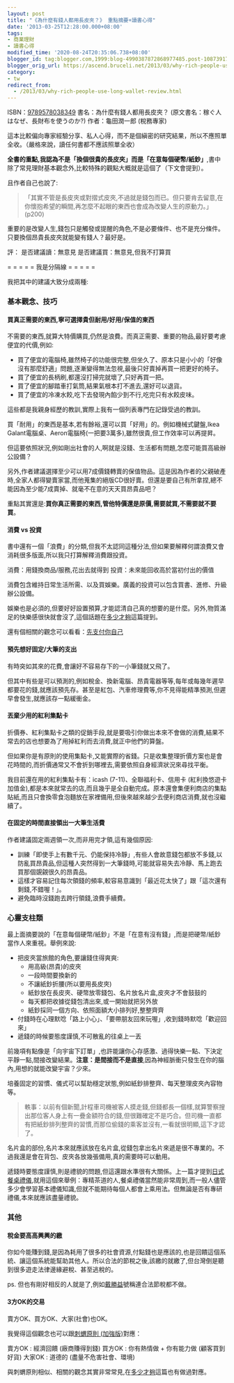 ```yaml
---
layout: post
title: "《為什麼有錢人都用長皮夾？》 重點摘要+讀書心得"
date: '2013-03-25T12:28:00.000+08:00'
tags:
- 商業理財
- 讀書心得
modified_time: '2020-08-24T20:35:06.738+08:00'
blogger_id: tag:blogger.com,1999:blog-4990387872868977485.post-1087391771945994624
blogger_orig_url: https://ascend.bruceli.net/2013/03/why-rich-people-use-long-wallet-review.html
category:
- tw
redirect_from:
  - /2013/03/why-rich-people-use-long-wallet-review.html
---
```


ISBN：[9789578038349](http://www.books.com.tw/exep/assp.php/bruceli/exep/prod/booksfile.php?item=0010553142)
書名：為什麼有錢人都用長皮夾？ (原文書名：稼ぐ人はなぜ、長財布を使うのか?)
作者：龜田潤一郎 (稅務專家)

這本比較偏向專家經驗分享、私人心得，而不是個縝密的研究結果，所以不應照單全收。（嚴格來說，讀任何書都不應該照單全收）

**全書的重點,我認為不是「換個很貴的長皮夾」而是「在意每個硬幣/紙鈔」**,書中除了常見理財基本觀念外,比較特殊的觀點大概就是這個了（下文會提到）。

且作者自己也說了:

> 「其實不管是長皮夾或對摺式皮夾,不過就是錢包而已。但只要肯去留意,在你懷抱希望的瞬間,再怎麼不起眼的東西也會成為改變人生的原動力。」(p200)

重要的是改變人生,錢包只是觸發或提醒的角色,不是必要條件、也不是充分條件。只要換個昂貴長皮夾就能變有錢人？最好是。

評：
是否建議讀：無意見
是否建議買：無意見,但我不打算買

= = = = = 我是分隔線 = = = = =

我把其中的建議大致分成兩種:

### 基本觀念、技巧

#### 買真正需要的東西,寧可選擇貴但耐用/好用/保值的東西

不需要的東西,就算大特價購買,仍然是浪費。而真正需要、重要的物品,最好要考慮便宜的代價,例如:

- 買了便宜的電腦椅,雖然椅子的功能很完整,但坐久了、原本只是小小的「好像沒有那麼舒適」問題,逐漸變得無法忽視,最後只好賣掉再買一把更好的椅子。
- 買了便宜的長柄刷,都還沒打掃完就壞了,只好再買一把。
- 買了便宜的腳踏車打氣筒,結果氣根本打不進去,還好可以退貨。
- 買了便宜的冷凍水餃,吃下去發現內餡少到不行,吃完只有水餃皮味。

這些都是我親身經歷的教訓,實際上我有一個列表專門在記錄受過的教訓。

買「耐用」的東西是基本,若有餘裕,還可以買「好用」的。例如機械式鍵盤,Ikea Galant電腦桌、Aeron電腦椅(一把要3萬多),雖然很貴,但工作效率可以再提昇。

但這要依照狀況,例如剛出社會的人,啊就是沒錢、生活都有問題,怎麼可能買高級辦公設備？

另外,作者建議選擇至少可以用7成價錢轉賣的保值物品。這是因為作者的父親破產時,全家人都得變賣家當,而他蒐集的絕版CD很好賣。但還是要自己有所拿捏,總不能因為至少能7成賣掉、就毫不在意的天天買昂貴品吧？

重點其實還是:**買你真正需要的東西,管他特價還是原價,需要就買,不需要就不要買**。

#### 消費 vs 投資

書中還有一個「浪費」的分類,但我不太認同這種分法,但如果要解釋何謂浪費又會消耗很多版面,所以我只打算解釋消費跟投資。

消費：用錢換商品/服務,花出去就得到
投資：未來能回收高於當初付出的價值

消費包含維持日常生活所需、以及買娛樂。廣義的投資可以包含買書、進修、升級辦公設備。

娛樂也是必須的,但要好好設置預算,才能認清自己真的想要的是什麼。另外,物質滿足的快樂感很快就會沒了,這個話題在[多少才夠](https://www.bruceli.net/tw/2010/05/21/blog-post_21.html)這篇提到。

還有個相關的觀念可以看看：[先支付你自己](http://blog.17rich.com/pay-yourself-first.html)

#### 預先想好固定/大筆的支出

有時突如其來的花費,會讓好不容易存下的一小筆錢就又飛了。

但其中有些是可以預測的,例如稅金、換新電腦、昂貴電器等等,每年或每幾年遲早都要花的錢,就應該預先存。甚至是紅包、汽車修理費等,你不見得能精準預測,但遲早會發生,就應該存一點緩衝金。

#### 丟棄少用的紅利集點卡

折價券、紅利集點卡之類的促銷手段,就是要吸引你做出本來不會做的消費,結果不常去的店也想要為了用掉紅利而去消費,就正中他們的算盤。

但如果你是有原則的使用集點卡,又能實際的省錢。只是收集整理折價方案也是會花時間的,而折價通常又不會折到哪裡去,需要依照自身經濟狀況來尋找平衡。

我目前還在用的紅利集點卡有：icash (7-11)、全聯福利卡、信用卡 (紅利換悠遊卡加值金),都是本來就常去的店,而且幾乎是全自動完成。原本還會集便利商店的集點貼紙,而且只會換零食泡麵放在家裡備用,但後來越來越少去便利商店消費,就也沒繼續了。

#### 在固定的時間直接領出一大筆生活費

作者建議固定兩週領一次,而非用完才領,這有幾個原因:

- 訓練「即使手上有數千元、仍能保持冷靜」,有些人會故意錢包都放不多錢,以防亂買昂貴品,但這種人突然得到一大筆錢時,可能就容易失去冷靜、馬上跑去買那個覬覦很久的昂貴品。
- 這樣才容易記住每次領錢的頻率,較容易意識到「最近花太快了」跟「這次還有剩錢,不錯喔！」。
- 避免臨時沒錢跑去跨行領錢,浪費手續費。

### 心靈支柱類

最上面摘要說的「在意每個硬幣/紙鈔」不是「在意有沒有錢」,而是把硬幣/紙鈔當作人來重視。舉例來說:

- 把皮夾當旅館的角色,要讓錢住得爽爽:
  - 用高級(昂貴)的皮夾
  - 一段時間要換新的
  - 不讓紙鈔折腰(所以要用長皮夾)
  - 紙鈔放在長皮夾、硬幣放零錢包、名片放名片盒,皮夾才不會鼓鼓的
  - 每天都把收據從錢包清出來,或一開始就把另外放
  - 紙鈔採同一個方向、依照面額大小排列好,整整齊齊
- 付錢時在心理默唸「路上小心」、「要帶朋友回來玩喔」,收到錢時默唸「歡迎回來」
- 遞錢的時候要態度謹慎,不可散亂的往桌上一丟

前幾項有點像是「向宇宙下訂單」,也許能讓你心存感激、過得快樂一點、下決定平靜一點,間接改變結果。**注意：是間接而不是直接**,因為神經脈衝只發生在你的腦內,用想的就能改變宇宙？少來。

培養固定的習慣、儀式可以幫助穩定狀態,例如紙鈔排整齊、每天整理皮夾內容物等。

> 軼事：以前有個新聞,計程車司機被客人摸走錢,但錢都長一個樣,就算警察搜出那位客人身上有一疊金額符合的錢,但很難確定不是巧合。但司機一直都有把紙鈔排列整齊的習慣,而那位偷錢的乘客並沒有,一看就很明顯,這下才認了。

名片盒的部份,名片本來就應該放在名片盒,從錢包拿出名片來遞是很不專業的。不過我還是會在背包、皮夾各放幾張備用,真的需要時可以動用。

遞錢時要態度謹慎,則是禮貌的問題,但這還跟水準很有大關係。上一篇才提到[日式餐桌禮儀](https://www.bruceli.net/tw/2013/01/02/japanese-table-manners.html),就用這個來舉例：專精茶道的人,餐桌禮儀當然能非常周到,而一般人儘管多少會學習基本禮儀知識,但就不能期待每個人都會上乘用法。但無論是否有專研禮儀,本來就應該盡量禮貌。

### 其他

#### 稅金要高高興興的繳

你如今能賺到錢,是因為耗用了很多的社會資源,付點錢也是應該的,也是回饋這個系統、讓這個系統能幫助其他人。所以合法的節稅之後,該繳的就繳了,但台灣倒是聽到很多遊走法律邊緣避稅、甚至逃稅的。

ps. 但也有剛好相反的人就是了,例如[戴勝益](http://www.cw.com.tw/article/article.action?id=5043504)號稱連合法節稅都不做。

#### 3方OK的交易

賣方OK、買方OK、大家(社會)也OK。

我覺得這個觀念也可以跟[刺蝟原則 (加強版)](https://www.bruceli.net/tw/2010/06/16/aa.html)對應：

賣方OK : 經濟回饋 (廠商賺得到錢)
買方OK : 你有熱情做 + 你有能力做 (顧客買到好貨)
大家OK : 道德的 (盡量不危害社會、環境)

與刺蝟原則相似、相關的觀念其實非常常見,在[多少才夠](https://www.bruceli.net/tw/2010/05/21/blog-post_21.html)這篇也有做過對應。
